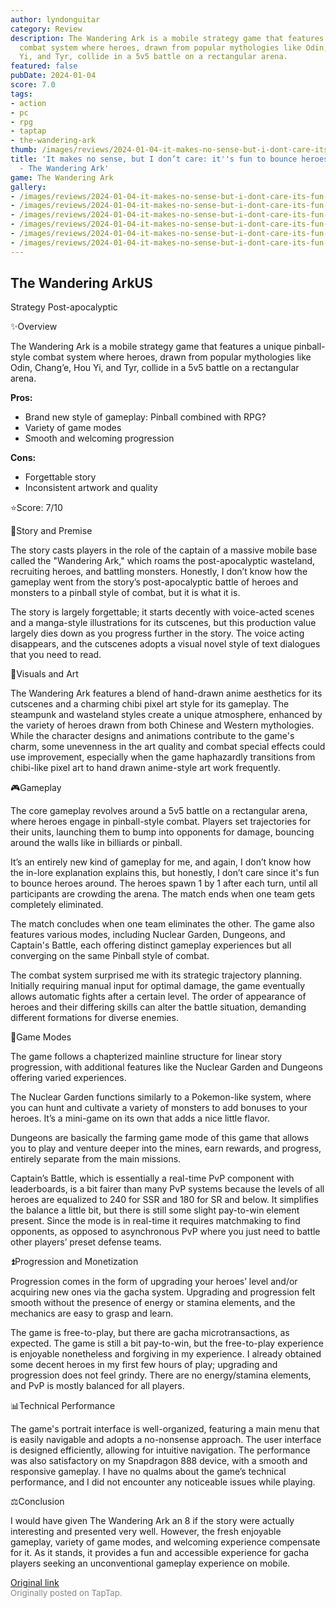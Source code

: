 ```yaml
---
author: lyndonguitar
category: Review
description: The Wandering Ark is a mobile strategy game that features a unique pinball-style
  combat system where heroes, drawn from popular mythologies like Odin, Chang’e, Hou
  Yi, and Tyr, collide in a 5v5 battle on a rectangular arena.
featured: false
pubDate: 2024-01-04
score: 7.0
tags:
- action
- pc
- rpg
- taptap
- the-wandering-ark
thumb: /images/reviews/2024-01-04-it-makes-no-sense-but-i-dont-care-its-fun-to-bounce-heroes-around--review---the-wandering-0.avif
title: 'It makes no sense, but I don’t care: it''s fun to bounce heroes around | Review
  - The Wandering Ark'
game: The Wandering Ark
gallery:
- /images/reviews/2024-01-04-it-makes-no-sense-but-i-dont-care-its-fun-to-bounce-heroes-around--review---the-wandering-0.avif
- /images/reviews/2024-01-04-it-makes-no-sense-but-i-dont-care-its-fun-to-bounce-heroes-around--review---the-wandering-1.avif
- /images/reviews/2024-01-04-it-makes-no-sense-but-i-dont-care-its-fun-to-bounce-heroes-around--review---the-wandering-2.avif
- /images/reviews/2024-01-04-it-makes-no-sense-but-i-dont-care-its-fun-to-bounce-heroes-around--review---the-wandering-3.avif
- /images/reviews/2024-01-04-it-makes-no-sense-but-i-dont-care-its-fun-to-bounce-heroes-around--review---the-wandering-4.avif
- /images/reviews/2024-01-04-it-makes-no-sense-but-i-dont-care-its-fun-to-bounce-heroes-around--review---the-wandering-5.avif
---
```

The Wandering ArkUS
--
Strategy
Post-apocalyptic

✨Overview

The Wandering Ark is a mobile strategy game that features a unique pinball-style combat system where heroes, drawn from popular mythologies like Odin, Chang’e, Hou Yi, and Tyr, collide in a 5v5 battle on a rectangular arena.


**Pros:**
- Brand new style of gameplay: Pinball combined with RPG?
- Variety of game modes
- Smooth and welcoming progression



**Cons:**
- Forgettable story
- Inconsistent artwork and quality


⭐️Score: 7/10

📖Story and Premise

The story casts players in the role of the captain of a massive mobile base called the "Wandering Ark," which roams the post-apocalyptic wasteland, recruiting heroes, and battling monsters. Honestly, I don’t know how the gameplay went from the story’s post-apocalyptic battle of heroes and monsters to a pinball style of combat, but it is what it is.

The story is largely forgettable; it starts decently with voice-acted scenes and a manga-style illustrations for its cutscenes, but this production value largely dies down as you progress further in the story. The voice acting disappears, and the cutscenes adopts a visual novel style of text dialogues that you need to read.

🎨Visuals and Art

The Wandering Ark features a blend of hand-drawn anime aesthetics for its cutscenes and a charming chibi pixel art style for its gameplay. The steampunk and wasteland styles create a unique atmosphere, enhanced by the variety of heroes drawn from both Chinese and Western mythologies.  While the character designs and animations contribute to the game's charm, some unevenness in the art quality and combat special effects could use improvement, especially when the game haphazardly transitions from chibi-like pixel art to hand drawn anime-style art work frequently.

🎮Gameplay

The core gameplay revolves around a 5v5 battle on a rectangular arena, where heroes engage in pinball-style combat. Players set trajectories for their units, launching them to bump into opponents for damage, bouncing around the walls like in billiards or pinball.

It’s an entirely new kind of gameplay for me, and again, I don’t know how the in-lore explanation explains this, but honestly, I don’t care since it's fun to bounce heroes around. The heroes spawn 1 by 1 after each turn, until all participants are crowding the arena. The match ends when one team gets completely eliminated.

The match concludes when one team eliminates the other. The game also features various modes, including Nuclear Garden, Dungeons, and Captain's Battle, each offering distinct gameplay experiences but all converging on the same Pinball style of combat.

The combat system surprised me with its strategic trajectory planning. Initially requiring manual input for optimal damage, the game eventually allows automatic fights after a certain level. The order of appearance of heroes and their differing skills can alter the battle situation, demanding different formations for diverse enemies.

📜Game Modes

The game follows a chapterized mainline structure for linear story progression, with additional features like the Nuclear Garden and Dungeons offering varied experiences.

The Nuclear Garden functions similarly to a Pokemon-like system, where you can hunt and cultivate a variety of monsters to add bonuses to your heroes. It’s a mini-game on its own that adds a nice little flavor.

Dungeons are basically the farming game mode of this game that allows you to play and venture deeper into the mines, earn rewards, and progress, entirely separate from the main missions.

Captain’s Battle, which is essentially a real-time PvP component with leaderboards, is a bit fairer than many PvP systems because the levels of all heroes are equalized to 240 for SSR and 180 for SR and below. It simplifies the balance a little bit, but there is still some slight pay-to-win element present. Since the mode is in real-time it requires matchmaking to find opponents, as opposed to asynchronous PvP where you just need to battle other players’ preset defense teams.

⏫Progression and Monetization

Progression comes in the form of upgrading your heroes’ level and/or acquiring new ones via the gacha system. Upgrading and progression felt smooth without the presence of energy or stamina elements, and the mechanics are easy to grasp and learn.

The game is free-to-play, but there are gacha microtransactions, as expected. The game is still a bit pay-to-win, but the free-to-play experience is enjoyable nonetheless and forgiving in my experience. I already obtained some decent heroes in my first few hours of play; upgrading and progression does not feel grindy. There are no energy/stamina elements, and PvP is mostly balanced for all players.

📊Technical Performance

The game's portrait interface is well-organized, featuring a main menu that is easily navigable and adopts a no-nonsense approach. The user interface is designed efficiently, allowing for intuitive navigation. The performance was also satisfactory on my Snapdragon 888 device, with a smooth and responsive gameplay. I have no qualms about the game’s technical performance, and I did not encounter any noticeable issues while playing.

⚖️Conclusion

I would have given The Wandering Ark an 8 if the story were actually interesting and presented very well. However, the fresh enjoyable gameplay, variety of game modes, and welcoming experience compensate for it. As it stands, it provides a fun and accessible experience for gacha players seeking an unconventional gameplay experience on mobile.

[Original link](https://www.taptap.io/post/6775970)<br><span style="font-size: 0.95em; color: #888;">Originally posted on TapTap.</span>